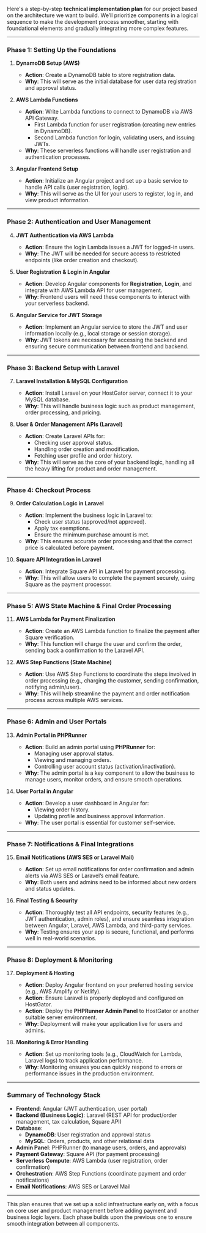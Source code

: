 Here's a step-by-step **technical implementation plan** for our project based on the architecture we want to build. We’ll prioritize components in a logical sequence to make the development process smoother, starting with foundational elements and gradually integrating more complex features.

---

### **Phase 1: Setting Up the Foundations**

1. **DynamoDB Setup (AWS)**

   - **Action**: Create a DynamoDB table to store registration data.
   - **Why**: This will serve as the initial database for user data registration and approval status.

2. **AWS Lambda Functions**

   - **Action**: Write Lambda functions to connect to DynamoDB via AWS API Gateway.
     - First Lambda function for user registration (creating new entries in DynamoDB).
     - Second Lambda function for login, validating users, and issuing JWTs.
   - **Why**: These serverless functions will handle user registration and authentication processes.

3. **Angular Frontend Setup**
   - **Action**: Initialize an Angular project and set up a basic service to handle API calls (user registration, login).
   - **Why**: This will serve as the UI for your users to register, log in, and view product information.

---

### **Phase 2: Authentication and User Management**

4. **JWT Authentication via AWS Lambda**

   - **Action**: Ensure the login Lambda issues a JWT for logged-in users.
   - **Why**: The JWT will be needed for secure access to restricted endpoints (like order creation and checkout).

5. **User Registration & Login in Angular**

   - **Action**: Develop Angular components for **Registration**, **Login**, and integrate with AWS Lambda API for user management.
   - **Why**: Frontend users will need these components to interact with your serverless backend.

6. **Angular Service for JWT Storage**
   - **Action**: Implement an Angular service to store the JWT and user information locally (e.g., local storage or session storage).
   - **Why**: JWT tokens are necessary for accessing the backend and ensuring secure communication between frontend and backend.

---

### **Phase 3: Backend Setup with Laravel**

7. **Laravel Installation & MySQL Configuration**

   - **Action**: Install Laravel on your HostGator server, connect it to your MySQL database.
   - **Why**: This will handle business logic such as product management, order processing, and pricing.

8. **User & Order Management APIs (Laravel)**
   - **Action**: Create Laravel APIs for:
     - Checking user approval status.
     - Handling order creation and modification.
     - Fetching user profile and order history.
   - **Why**: This will serve as the core of your backend logic, handling all the heavy lifting for product and order management.

---

### **Phase 4: Checkout Process**

9. **Order Calculation Logic in Laravel**

   - **Action**: Implement the business logic in Laravel to:
     - Check user status (approved/not approved).
     - Apply tax exemptions.
     - Ensure the minimum purchase amount is met.
   - **Why**: This ensures accurate order processing and that the correct price is calculated before payment.

10. **Square API Integration in Laravel**
    - **Action**: Integrate Square API in Laravel for payment processing.
    - **Why**: This will allow users to complete the payment securely, using Square as the payment processor.

---

### **Phase 5: AWS State Machine & Final Order Processing**

11. **AWS Lambda for Payment Finalization**

    - **Action**: Create an AWS Lambda function to finalize the payment after Square verification.
    - **Why**: This function will charge the user and confirm the order, sending back a confirmation to the Laravel API.

12. **AWS Step Functions (State Machine)**
    - **Action**: Use AWS Step Functions to coordinate the steps involved in order processing (e.g., charging the customer, sending confirmation, notifying admin/user).
    - **Why**: This will help streamline the payment and order notification process across multiple AWS services.

---

### **Phase 6: Admin and User Portals**

13. **Admin Portal in PHPRunner**

    - **Action**: Build an admin portal using **PHPRunner** for:
      - Managing user approval status.
      - Viewing and managing orders.
      - Controlling user account status (activation/inactivation).
    - **Why**: The admin portal is a key component to allow the business to manage users, monitor orders, and ensure smooth operations.

14. **User Portal in Angular**
    - **Action**: Develop a user dashboard in Angular for:
      - Viewing order history.
      - Updating profile and business approval information.
    - **Why**: The user portal is essential for customer self-service.

---

### **Phase 7: Notifications & Final Integrations**

15. **Email Notifications (AWS SES or Laravel Mail)**

    - **Action**: Set up email notifications for order confirmation and admin alerts via AWS SES or Laravel’s email feature.
    - **Why**: Both users and admins need to be informed about new orders and status updates.

16. **Final Testing & Security**
    - **Action**: Thoroughly test all API endpoints, security features (e.g., JWT authentication, admin roles), and ensure seamless integration between Angular, Laravel, AWS Lambda, and third-party services.
    - **Why**: Testing ensures your app is secure, functional, and performs well in real-world scenarios.

---

### **Phase 8: Deployment & Monitoring**

17. **Deployment & Hosting**

    - **Action**: Deploy Angular frontend on your preferred hosting service (e.g., AWS Amplify or Netlify).
    - **Action**: Ensure Laravel is properly deployed and configured on HostGator.
    - **Action**: Deploy the **PHPRunner Admin Panel** to HostGator or another suitable server environment.
    - **Why**: Deployment will make your application live for users and admins.

18. **Monitoring & Error Handling**
    - **Action**: Set up monitoring tools (e.g., CloudWatch for Lambda, Laravel logs) to track application performance.
    - **Why**: Monitoring ensures you can quickly respond to errors or performance issues in the production environment.

---

### **Summary of Technology Stack**

- **Frontend**: Angular (JWT authentication, user portal)
- **Backend (Business Logic)**: Laravel (REST API for product/order management, tax calculation, Square API)
- **Database**:
  - **DynamoDB**: User registration and approval status
  - **MySQL**: Orders, products, and other relational data
- **Admin Panel**: PHPRunner (to manage users, orders, and approvals)
- **Payment Gateway**: Square API (for payment processing)
- **Serverless Compute**: AWS Lambda (user registration, order confirmation)
- **Orchestration**: AWS Step Functions (coordinate payment and order notifications)
- **Email Notifications**: AWS SES or Laravel Mail

---

This plan ensures that we set up a solid infrastructure early on, with a focus on core user and product management before adding payment and business logic layers. Each phase builds upon the previous one to ensure smooth integration between all components.
